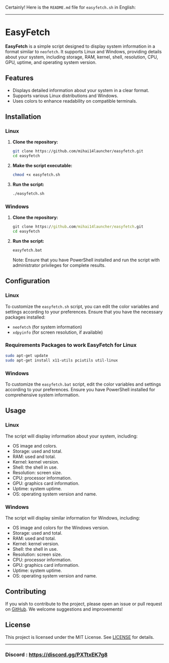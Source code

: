 Certainly! Here is the `README.md` file for `easyfetch.sh` in English:

---

# EasyFetch

**EasyFetch** is a simple script designed to display system information in a format similar to `neofetch`. It supports Linux and Windows, providing details about your system, including storage, RAM, kernel, shell, resolution, CPU, GPU, uptime, and operating system version.

## Features

- Displays detailed information about your system in a clear format.
- Supports various Linux distributions and Windows.
- Uses colors to enhance readability on compatible terminals.

## Installation

### Linux

1. **Clone the repository:**

   ```sh
   git clone https://github.com/mihai14launcher/easyfetch.git
   cd easyfetch
   ```

2. **Make the script executable:**

   ```sh
   chmod +x easyfetch.sh
   ```

3. **Run the script:**

   ```sh
   ./easyfetch.sh
   ```

### Windows

1. **Clone the repository:**

   ```bat
   git clone https://github.com/mihai14launcher/easyfetch.git
   cd easyfetch
   ```

2. **Run the script:**

   ```bat
   easyfetch.bat
   ```

   Note: Ensure that you have PowerShell installed and run the script with administrator privileges for complete results.

## Configuration

### Linux

To customize the `easyfetch.sh` script, you can edit the color variables and settings according to your preferences. Ensure that you have the necessary packages installed:

- `neofetch` (for system information)
- `xdpyinfo` (for screen resolution, if available)

### Requirements Packages to work EasyFetch for Linux
```bash
sudo apt-get update
sudo apt-get install x11-utils pciutils util-linux
```
### Windows

To customize the `easyfetch.bat` script, edit the color variables and settings according to your preferences. Ensure you have PowerShell installed for comprehensive system information.

## Usage

### Linux

The script will display information about your system, including:

- OS image and colors.
- Storage: used and total.
- RAM: used and total.
- Kernel: kernel version.
- Shell: the shell in use.
- Resolution: screen size.
- CPU: processor information.
- GPU: graphics card information.
- Uptime: system uptime.
- OS: operating system version and name.

### Windows

The script will display similar information for Windows, including:

- OS image and colors for the Windows version.
- Storage: used and total.
- RAM: used and total.
- Kernel: kernel version.
- Shell: the shell in use.
- Resolution: screen size.
- CPU: processor information.
- GPU: graphics card information.
- Uptime: system uptime.
- OS: operating system version and name.

## Contributing

If you wish to contribute to the project, please open an issue or pull request on [GitHub](https://github.com/mihai14launcher/easyfetch). We welcome suggestions and improvements!

## License

This project is licensed under the MIT License. See [LICENSE](LICENSE) for details.

---

### Discord : https://discord.gg/PXTtxEK7g8
